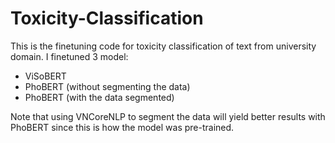 # Toxicity-Classification

This is the finetuning code for toxicity classification of text from university domain.
I finetuned 3 model:
- ViSoBERT
- PhoBERT (without segmenting the data)
- PhoBERT (with the data segmented)

Note that using VNCoreNLP to segment the data will yield better results with PhoBERT since this is how the model was pre-trained.
